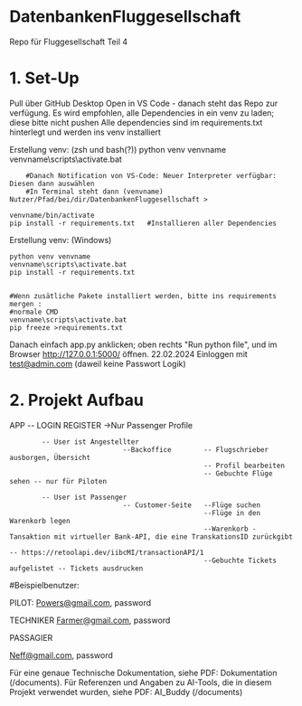 # DatenbankenFluggesellschaft
Repo für Fluggesellschaft Teil 4 
# 1. Set-Up 
Pull über GitHub Desktop
Open in VS Code - danach steht das Repo zur verfügung. Es wird empfohlen, alle Dependencies in ein venv zu laden; diese bitte nicht pushen
Alle dependencies sind im requirements.txt hinterlegt und werden ins venv installiert

Erstellung venv: (zsh und bash(?))
    python venv venvname
    venvname\scripts\activate.bat

        #Danach Notification von VS-Code: Neuer Interpreter verfügbar: Diesen dann auswählen
        #In Terminal steht dann (venvname) Nutzer/Pfad/bei/dir/DatenbankenFluggesellschaft > 

    venvname/bin/activate
    pip install -r requirements.txt   #Installieren aller Dependencies

Erstellung venv: (Windows)

    python venv venvname
    venvname\scripts\activate.bat
    pip install -r requirements.txt


    #Wenn zusätliche Pakete installiert werden, bitte ins requirements mergen :
    #normale CMD
    venvname\scripts\activate.bat
    pip freeze >requirements.txt  


Danach einfach app.py anklicken; oben rechts "Run python file", und im Browser http://127.0.0.1:5000/ öffnen.
22.02.2024 Einloggen mit test@admin.com (daweil keine Passwort Logik) 

# 2. Projekt Aufbau





APP --
    LOGIN
    REGISTER ->Nur Passenger Profile

            -- User ist Angestellter
                                --Backoffice        -- Flugschrieber ausborgen, Übersicht
                                                    -- Profil bearbeiten
                                                    -- Gebuchte Flüge sehen -- nur für Piloten

            -- User ist Passenger
                                -- Customer-Seite   --Flüge suchen
                                                    --Flüge in den Warenkorb legen
                                                    --Warenkorb -Tansaktion mit virtueller Bank-API, die eine TranskationsID zurückgibt
                                                                                            -- https://retoolapi.dev/iibcMI/transactionAPI/1
                                                    --Gebuchte Tickets aufgelistet -- Tickets ausdrucken 



#Beispielbenutzer:


PILOT: 
Powers@gmail.com, password 

TECHNIKER
Farmer@gmail.com, password

PASSAGIER

Neff@gmail.com, password



Für eine genaue Technische Dokumentation, siehe PDF: Dokumentation (/documents).
Für Referenzen und Angaben zu AI-Tools, die in diesem Projekt verwendet wurden, siehe PDF: AI_Buddy (/documents)